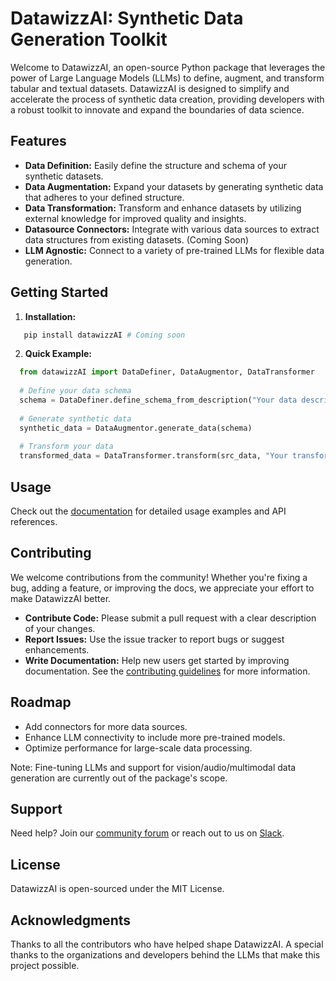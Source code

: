 # DatawizzAI: Synthetic Data Generation Toolkit

Welcome to DatawizzAI, an open-source Python package that leverages the power of Large Language Models (LLMs) to define, augment, and transform tabular and textual datasets. DatawizzAI is designed to simplify and accelerate the process of synthetic data creation, providing developers with a robust toolkit to innovate and expand the boundaries of data science.

## Features
- **Data Definition:** Easily define the structure and schema of your synthetic datasets.
- **Data Augmentation:** Expand your datasets by generating synthetic data that adheres to your defined structure.
- **Data Transformation:** Transform and enhance datasets by utilizing external knowledge for improved quality and insights.
- **Datasource Connectors:** Integrate with various data sources to extract data structures from existing datasets. (Coming Soon)
- **LLM Agnostic:** Connect to a variety of pre-trained LLMs for flexible data generation.

## Getting Started
1. **Installation:**
```python 
   pip install datawizzAI # Coming soon
```
2. **Quick Example:**
```python 
  from datawizzAI import DataDefiner, DataAugmentor, DataTransformer
  
  # Define your data schema
  schema = DataDefiner.define_schema_from_description("Your data description here")
  
  # Generate synthetic data
  synthetic_data = DataAugmentor.generate_data(schema)
  
  # Transform your data
  transformed_data = DataTransformer.transform(src_data, "Your transformation description here"))
```
## Usage
Check out the [documentation](https://github.com/DatawizzAI/DatawizzAI/blob/main/usage_examples.ipynb) for detailed usage examples and API references.

## Contributing
We welcome contributions from the community! Whether you're fixing a bug, adding a feature, or improving the docs, we appreciate your effort to make DatawizzAI better.

- **Contribute Code:** Please submit a pull request with a clear description of your changes.
- **Report Issues:** Use the issue tracker to report bugs or suggest enhancements.
- **Write Documentation:** Help new users get started by improving documentation.
See the [contributing guidelines](https://github.com/DatawizzAI/DatawizzAI/blob/main/CONTRIBUTING.md) for more information.

## Roadmap
- Add connectors for more data sources.
- Enhance LLM connectivity to include more pre-trained models.
- Optimize performance for large-scale data processing.

Note: Fine-tuning LLMs and support for vision/audio/multimodal data generation are currently out of the package's scope.

## Support
Need help? Join our [community forum](https://github.com/DatawizzAI/DatawizzAI/discussions) or reach out to us on [Slack](https://app.slack.com/client/T07446FN1QT/C0746PU91LL).

## License
DatawizzAI is open-sourced under the MIT License.

## Acknowledgments
Thanks to all the contributors who have helped shape DatawizzAI. A special thanks to the organizations and developers behind the LLMs that make this project possible.
